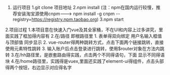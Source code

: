 1. 运行项目
   1.git clone 项目地址
   2.npm install  (注：npm在国内运行较慢，推荐安装淘宝源使用cnpm--->  npm install -g cnpm --registry=https://registry.npm.taobao.org)
   3.npm start
   
2.项目过程
   1.本项目意在快速入门vue及其全家桶，不在UI和内容上过多讲究，里面实践了框加得内容有
   2.在/路径 即根路径里
     1. 表单得双向绑定  用户名输入框值与顶部值 同步显示 
     2. vue-router得两种跳转方式，点击下面两个链接跳转，直接使用元素特性跳转  <router-link to="/hh">
     3.                           输入账户后点击登录进行跳转，使用$router对象在方法内跳转
   3.在/hh路径里，是嵌套路由得实践，点击两个不同得语句，下面 显示不同得语块
   4.在/home路径里，实践得是vuex,里面还实践了element-ui得组件，点击头部得两个按钮，右边显示对应得名字
   
